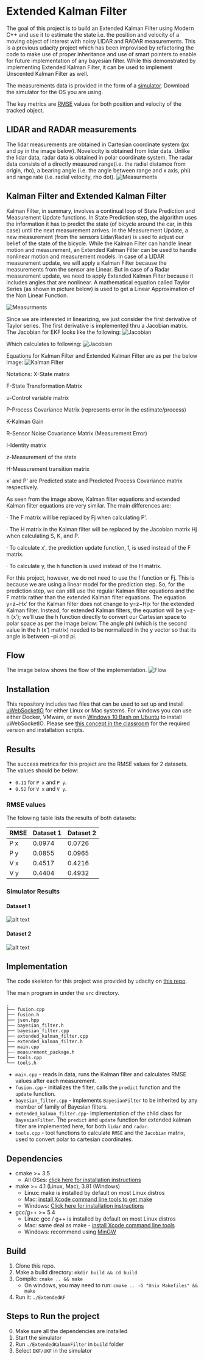 # Extended Kalman Filter 
The goal of this project is to build an Extended Kalman Filter using Modern C++ and
use it to estimate the state i.e. the position and velocity of a moving object of interest with noisy LIDAR
and RADAR measurements. This is a previous udacity project which has been improvised by 
refactoring the code to make use of proper inheritance and use of 
smart pointers to enable for future implementation of any bayesian filter. 
While this demonstrated by implementing Extended Kalman Filter, 
it can be used to implement Unscented Kalman Filter as well.

The measurements data is provided in the form of a [simulator](https://github.com/udacity/self-driving-car-sim/releases).
Download the simulator for the OS you are using.

The key metrics are [RMSE](https://en.wikipedia.org/wiki/Root-mean-square_deviation) values for both position and velocity of the tracked
object.

## LIDAR and RADAR measurements
The lidar measurements are obtained in Cartesian coordinate system (px and py in the image below). Novelocity is obtained from lidar data. Unlike the lidar data, radar data is obtained 
in polar coordinate system. The radar data consists of a directly measured range(i.e. the radial distamce from origin, rho), a bearing angle (i.e. the angle between range and x axis, phi) and range rate (i.e. radial velocity, rho dot).
![Measurments](assets/lidar_radar.png "Measurements")

## Kalman Filter and Extended Kalman Filter
Kalman Filter, in summary, involves a continual loop of State Prediction and Measurement Update functions. In State Prediction step, the algorithm uses the information it has to predict the state (of bicycle around the car, in this case) until the next measurement arrives. In the Measurement Update, a new measurement (from the sensors Lidar/Radar) is used to adjust our belief of the state of the bicycle.
While the Kalman Filter can handle linear motion and measurement, an Extended Kalman Filter can be used to handle nonlinear motion and measurement models. In case of a LIDAR measurement update, we will apply a Kalman Filter because the measurements from the sensor are Linear. But in case of a Radar measurement update, we need to apply Extended Kalman Filter because it includes angles that are nonlinear.
A mathematical equation called Taylor Series (as shown in picture below) is used to get a Linear Approximation of the Non Linear Function.

![Measurments](assets/taylor.png "Taylor Series")

Since we are interested in linearizing, we just consider the first derivative of Taylor series. The first derivative is implemented thru a Jacobian matrix. The Jacobian for EKF looks like the following:
![Jacobian](assets/jacobian.png "Jacobian Matrix")

Which calculates to following:
![Jacobian](assets/jacobian1.jpeg "Jacobian Matrix")

Equations for Kalman Filter and Extended Kalman Filter are as per the below image:
![Kalman Filter](assets/kf_equations.jpeg "Jacobian Matrix")

Notations:
X-State matrix

F-State Transformation Matrix

u-Control variable matrix

P-Process Covariance Matrix (represents error in the estimate/process)

K-Kalman Gain

R-Sensor Noise Covariance Matrix (Measurement Error)

I-Identity matrix

z-Measurement of the state

H-Measurement transition matrix

x’ and P’ are Predicted state and Predicted Process Covariance matrix respectively.

As seen from the image above, Kalman filter equations and extended Kalman filter equations are very similar. The main differences are:

· The F matrix will be replaced by Fj when calculating P’.

· The H matrix in the Kalman filter will be replaced by the Jacobian matrix Hj when calculating S, K, and P.

· To calculate x′, the prediction update function, f, is used instead of the F matrix.

· To calculate y, the h function is used instead of the H matrix.

For this project, however, we do not need to use the f function or Fj. This is because we are using a linear model for the prediction step. So, for the prediction step, we can still use the regular Kalman filter equations and the F matrix rather than the extended Kalman filter equations.
The equation y=z−Hx′ for the Kalman filter does not change to y=z−Hj​x for the extended Kalman filter. Instead, for extended Kalman filters, the equation will be y=z-h (x’); we’ll use the h function directly to convert our Cartesian space to polar space as per the image below:
The angle phi (which is the second value in the h (x’) matrix) needed to be normalized in the y vector so that its angle is between –pi and pi.

## Flow 
The image below shows the flow of the implementation.
![Flow](assets/flow.png "Implementation Flow")

## Installation
This repository includes two files that can be used to set up and install [uWebSocketIO](https://github.com/uWebSockets/uWebSockets) for either Linux or Mac systems. For windows you can use either Docker, VMware, or even [Windows 10 Bash on Ubuntu](https://www.howtogeek.com/249966/how-to-install-and-use-the-linux-bash-shell-on-windows-10/) to install uWebSocketIO. Please see [this concept in the classroom](https://classroom.udacity.com/nanodegrees/nd013/parts/40f38239-66b6-46ec-ae68-03afd8a601c8/modules/0949fca6-b379-42af-a919-ee50aa304e6a/lessons/f758c44c-5e40-4e01-93b5-1a82aa4e044f/concepts/16cf4a78-4fc7-49e1-8621-3450ca938b77) for the required version and installation scripts.

## Results
The success metrics for this project are the RMSE values for 2 datasets.
The values should be below:
- `0.11` for `P x` and `P y`.
- `0.52` for `V x` and `V y`.

### RMSE values

The folowing table lists the results of both datasets:

| RMSE | Dataset 1 | Dataset 2 |
|------|-----------|-----------|
| P x  |  0.0974   |  0.0726   |
| P y  |  0.0855   |  0.0965   |
| V x  |  0.4517   |  0.4216   |
| V y  |  0.4404   |  0.4932   |


### Simulator Results

#### Dataset 1

![alt text](assets/ekf1.gif "Dataset 1")

#### Dataset 2

![alt text](assets/ekf2.gif "Dataset 2")

## Implementation

The code skeleton for this project was provided by udacity on [this repo](https://github.com/udacity/CarND-Extended-Kalman-Filter-Project).

The main program in under the `src` directory.
```
.
├── fusion.cpp
├── fusion.h
├── json.hpp
├── bayesian_filter.h
├── bayesian_filter.cpp
├── extended_kalman_filter.cpp
├── extended_kalman_filter.h
├── main.cpp
├── measurement_package.h
├── tools.cpp
└── tools.h
```

- `main.cpp` - reads in data, runs the Kalman filter and calculates RMSE values after each measurement.
- `fusion.cpp` - initializes the filter, calls the `predict` function and the `update` function.
- `bayesian_filter.cpp` - implements `BayesianFilter` to be inherited by any member of family of Bayesian filters.
- `extended_kalman_filter.cpp`- implementation of the child class for `BayesianFilter`. The  `predict` and `update` function for extended kalman filter are implemented here, for both `lidar` and `radar`. 
- `tools.cpp` - tool functions to calculate `RMSE` and the `Jacobian` matrix, used to convert polar to cartesian coordinates.



## Dependencies

* cmake >= 3.5
  * All OSes: [click here for installation instructions](https://cmake.org/install/)
* make >= 4.1 (Linux, Mac), 3.81 (Windows)
  * Linux: make is installed by default on most Linux distros
  * Mac: [install Xcode command line tools to get make](https://developer.apple.com/xcode/features/)
  * Windows: [Click here for installation instructions](http://gnuwin32.sourceforge.net/packages/make.htm)
* gcc/g++ >= 5.4
  * Linux: gcc / g++ is installed by default on most Linux distros
  * Mac: same deal as make - [install Xcode command line tools](https://developer.apple.com/xcode/features/)
  * Windows: recommend using [MinGW](http://www.mingw.org/)

## Build

1. Clone this repo.
2. Make a build directory: `mkdir build && cd build`
3. Compile: `cmake .. && make` 
   * On windows, you may need to run: `cmake .. -G "Unix Makefiles" && make`
4. Run it: `./ExtendedKF `

## Steps to Run the project

0. Make sure all the dependencies are installed
1. Start the simulator
2. Run `./ExtendedKalmanFilter` in `build` folder
3. Select `EKF/UKF` in the simulator






